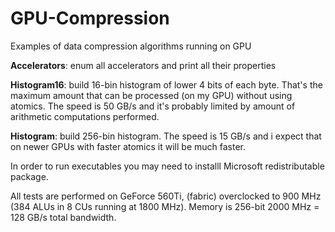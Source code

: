 # GPU-Compression
Examples of data compression algorithms running on GPU

**Accelerators**: enum all accelerators and print all their properties

**Histogram16**: build 16-bin histogram of lower 4 bits of each byte. That's the maximum amount that can be processed (on my GPU) without using atomics. The speed is 50 GB/s and it's probably limited by amount of arithmetic computations performed.

**Histogram**: build 256-bin histogram. The speed is  15 GB/s and i expect that on newer GPUs with faster atomics it will be much faster.

In order to run executables you may need to installl Microsoft redistributable package.

All tests are performed on GeForce 560Ti, (fabric) overclocked to 900 MHz (384 ALUs in 8 CUs running at 1800 MHz). Memory is 256-bit 2000 MHz = 128 GB/s total bandwidth.

